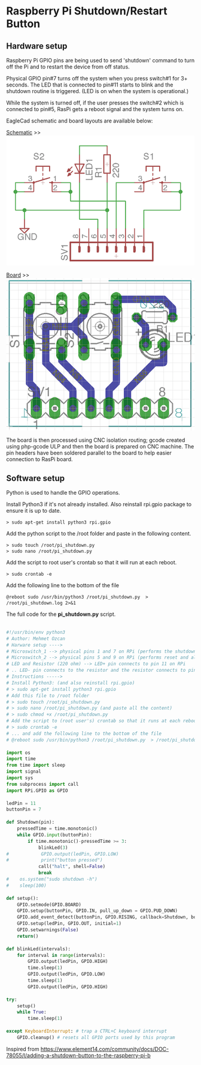 # Raspberry Pi Shutdown/Restart Button

## Hardware setup
Raspberry Pi GPIO pins are being used to send 'shutdown' command to turn off the Pi and to restart the device from off status.

Physical GPIO pin#7 turns off the system when you press switch#1 for 3+ seconds. The LED that is connected to pin#11 starts to blink and the shutdown routine is triggered. (LED is on when the system is operational.)

While the system is turned off, if the user presses the switch#2 which is connected to pin#5, RasPi gets a reboot signal and the system turns on.

EagleCad schematic and board layouts are available below:

[Schematic](/PiShutdownButton.sch) >>
![Schematic](/RasPi_Shutdown_Schematic.png "Schematic")

[Board](/PiShutdownButton.brd) >>
![Board](/RasPi_Shutdown_Board.png "Board")

The board is then processed using CNC isolation routing; gcode created using php-gcode ULP and then the board is prepared on CNC machine. The pin headers have been soldered parallel to the board to help easier connection to RasPi board.


## Software setup

Python is used to handle the GPIO operations.

Install Python3 if it's not already installed. Also reinstall rpi.gpio package to ensure it is up to date.

```
> sudo apt-get install python3 rpi.gpio
```

Add the python script to the /root folder and paste in the following content.

```
> sudo touch /root/pi_shutdown.py
> sudo nano /root/pi_shutdown.py
```

Add the script to root user's crontab so that it will run at each reboot.

```
> sudo crontab -e
```
Add the following line to the bottom of the file
```
@reboot sudo /usr/bin/python3 /root/pi_shutdown.py  > /root/pi_shutdown.log 2>&1
```


The full code for the **pi_shutdown.py** script.
```python

#!/usr/bin/env python3
# Author: Mehmet Ozcan
# Harware setup ---->
# Microswitch_1 --> physical pins 1 and 7 on RPi (performs the shutdown)
# Microswitch_2 --> physical pins 5 and 9 on RPi (performs reset and also power on)
# LED and Resistor (220 ohm) --> LED+ pin connects to pin 11 on RPi
# .. LED- pin connects to the resistor and the resistor connects to pin 9 on RPİ (GND)
# Instructions ----->
# Install Python3: (and also reinstall rpi.gpio)
# > sudo apt-get install python3 rpi.gpio
# Add this file to /root folder
# > sudo touch /root/pi_shutdown.py
# > sudo nano /root/pi_shutdown.py (and paste all the content)
# > sudo chmod +x /root/pi_shutdown.py
# Add the script to (root user's) crontab so that it runs at each reboot
# > sudo crontab -e
# ... and add the following line to the bottom of the file
# @reboot sudo /usr/bin/python3 /root/pi_shutdown.py  > /root/pi_shutdown.log 2>&1

import os
import time
from time import sleep
import signal
import sys
from subprocess import call
import RPi.GPIO as GPIO

ledPin = 11
buttonPin = 7

def Shutdown(pin):
    pressedTime = time.monotonic()
    while GPIO.input(buttonPin):
        if time.monotonic()-pressedTime >= 3:
            blinkLed(3)
#            GPIO.output(ledPin, GPIO.LOW)
#            print("button pressed")
            call("halt", shell=False)
            break
#    os.system("sudo shutdown -h")
#    sleep(100)

def setup():
    GPIO.setmode(GPIO.BOARD)
    GPIO.setup(buttonPin, GPIO.IN, pull_up_down = GPIO.PUD_DOWN)
    GPIO.add_event_detect(buttonPin, GPIO.RISING, callback=Shutdown, bouncetime=200)
    GPIO.setup(ledPin, GPIO.OUT, initial=1)
    GPIO.setwarnings(False)
    return()

def blinkLed(intervals):
    for interval in range(intervals):
        GPIO.output(ledPin, GPIO.HIGH)
        time.sleep(1)
        GPIO.output(ledPin, GPIO.LOW)
        time.sleep(1)
        GPIO.output(ledPin, GPIO.HIGH)

try:
    setup()
    while True:
        time.sleep(1)

except KeyboardInterrupt: # trap a CTRL+C keyboard interrupt
    GPIO.cleanup() # resets all GPIO ports used by this program


```


Inspired from
https://www.element14.com/community/docs/DOC-78055/l/adding-a-shutdown-button-to-the-raspberry-pi-b
